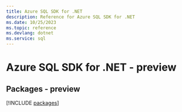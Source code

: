 ```yaml
---
title: Azure SQL SDK for .NET
description: Reference for Azure SQL SDK for .NET
ms.date: 10/25/2023
ms.topic: reference
ms.devlang: dotnet
ms.service: sql
---
```

# Azure SQL SDK for .NET - preview
## Packages - preview
[!INCLUDE [packages](sql-index.md)]